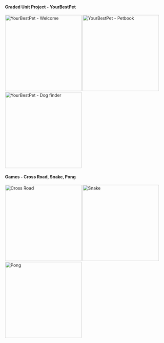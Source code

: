 #### Graded Unit Project - YourBestPet
<img width="250" alt="YourBestPet - Welcome" src="https://github.com/rrezler93/Portfolio/assets/130701153/26809b35-53b9-4ffd-acc8-b904d507d59d">
<img width="250" alt="YourBestPet - Petbook" src="https://github.com/rrezler93/Portfolio/assets/130701153/19a3fad2-1ecd-4318-bf8f-4b7a8eef58c4">
<img width="250" alt="YourBestPet - Dog finder" src="https://github.com/rrezler93/Portfolio/assets/130701153/6d694fcd-1aa3-4961-92d2-8a04204066c0">

#### Games - Cross Road, Snake, Pong
<img width="250" alt="Cross Road" src="https://github.com/rrezler93/Portfolio/assets/130701153/c9183d51-188c-4b8b-ae3a-0de89915a8b3">
<img width="250" alt="Snake" src="https://github.com/rrezler93/Portfolio/assets/130701153/7e433e57-87e7-48c4-9e6b-3f8c1d2665a2">
<img width="250" alt="Pong" src="https://github.com/rrezler93/Portfolio/assets/130701153/04f79010-b3ff-434b-a6a7-37fcf7236b41">
